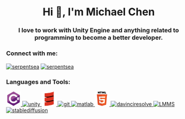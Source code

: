 <h1 align="center">Hi 👋, I'm Michael Chen</h1>
<h3 align="center">I love to work with Unity Engine and anything related to programming to become a better developer.</h3>

<h3 align="left">Connect with me:</h3>
<p align="left">
<a href="https://www.youtube.com/c/serpentsea" target="blank"><img align="center" src="https://raw.githubusercontent.com/rahuldkjain/github-profile-readme-generator/master/src/images/icons/Social/youtube.svg" alt="serpentsea" height="30" width="40" /></a>
<a href="https://serpentsea.itch.io/" target="blank"><img align="center" src="https://static-00.iconduck.com/assets.00/itch-io-icon-512x512-wwio9bi8.png" alt="serpentsea" height="30" width="30" /></a>
</p>

<h3 align="left">Languages and Tools:</h3>
<p align="left"> 
  <a href="https://www.w3schools.com/cs/" target="_blank" rel="noreferrer"> <img src="https://raw.githubusercontent.com/devicons/devicon/master/icons/csharp/csharp-original.svg" alt="csharp" width="40" height="40"/> 
  </a> <a href="https://unity.com/" target="_blank" rel="noreferrer"> <img src="https://www.vectorlogo.zone/logos/unity3d/unity3d-icon.svg" alt="unity" width="40" height="40"/> 
  </a> <a href="https://www.scala-lang.org" target="_blank" rel="noreferrer"> <img src="https://raw.githubusercontent.com/devicons/devicon/master/icons/scala/scala-original.svg" alt="scala" width="40" height="40"/>
  </a> <a href="https://git-scm.com/" target="_blank" rel="noreferrer"> <img src="https://www.vectorlogo.zone/logos/git-scm/git-scm-icon.svg" alt="git" width="40" height="40"/> 
  </a> <a href="https://www.mathworks.com/" target="_blank" rel="noreferrer"> <img src="https://upload.wikimedia.org/wikipedia/commons/2/21/Matlab_Logo.png" alt="matlab" width="40" height="40"/> 
  </a> <a href="https://www.w3.org/html/" target="_blank" rel="noreferrer"> <img src="https://raw.githubusercontent.com/devicons/devicon/master/icons/html5/html5-original-wordmark.svg" alt="html5" width="40" height="40"/> 
  </a> <a href="https://www.blackmagicdesign.com/products/davinciresolve" target="_blank" rel="noreferrer"> <img src="https://upload.wikimedia.org/wikipedia/commons/9/90/DaVinci_Resolve_17_logo.svg" alt="davinciresolve" width="40" height="40"/>
  </a> <a href="https://lmms.io/" target="_blank" rel="noreferrer"> <img src="https://upload.wikimedia.org/wikipedia/commons/1/15/LMMS_logo.svg" alt="LMMS" width="40" height="40"/>
  </a> <a href="https://github.com/AUTOMATIC1111/stable-diffusion-webui" target="_blank" rel="noreferrer"> <img src ="https://user-images.githubusercontent.com/36368048/196056945-d9c4af6a-86dd-4d2d-b36f-eca41e2eb5d3.png" alt ="stablediffusion" width="40" height="40"/>
  </p>
